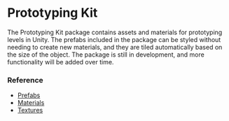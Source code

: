 # Prototyping Kit

The Prototyping Kit package contains assets and materials for prototyping levels in Unity. The prefabs included in the package can be styled without needing to create new materials, and they are tiled automatically based on the size of the object. The package is still in development, and more functionality will be added over time.

### Reference

- [Prefabs](prefabs.md)
- [Materials](materials.md)
- [Textures](textures.md)
